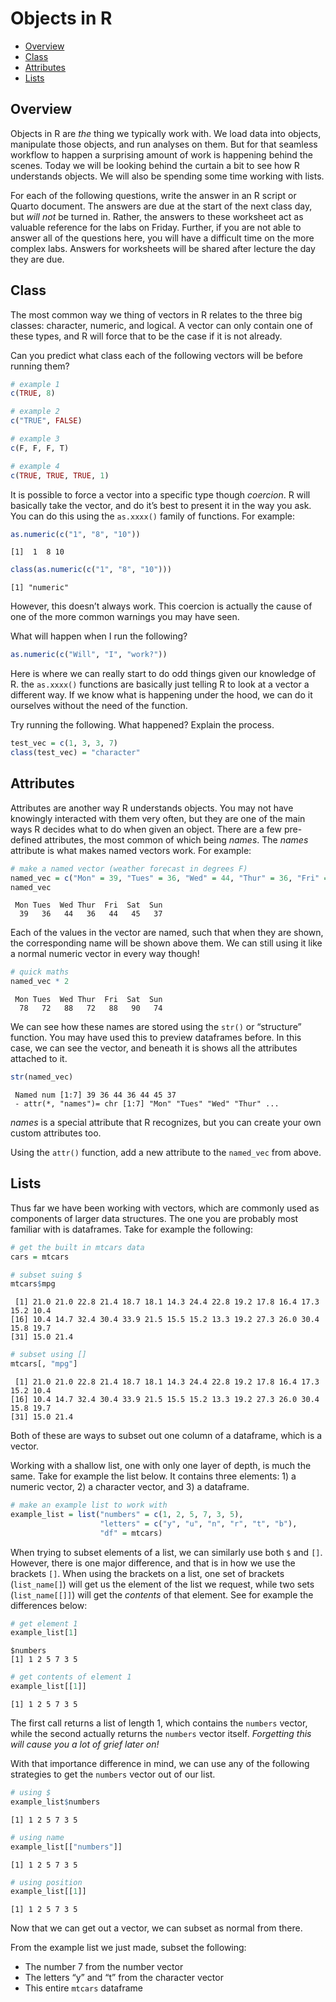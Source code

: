 Objects in R
================

- [Overview][]
- [Class][]
- [Attributes][]
- [Lists][]

## Overview

Objects in R are *the* thing we typically work with. We load data into
objects, manipulate those objects, and run analyses on them. But for
that seamless workflow to happen a surprising amount of work is
happening behind the scenes. Today we will be looking behind the curtain
a bit to see how R understands objects. We will also be spending some
time working with lists.

For each of the following questions, write the answer in an R script or
Quarto document. The answers are due at the start of the next class day,
but *will not* be turned in. Rather, the answers to these worksheet act
as valuable reference for the labs on Friday. Further, if you are not
able to answer all of the questions here, you will have a difficult time
on the more complex labs. Answers for worksheets will be shared after
lecture the day they are due.

## Class

The most common way we thing of vectors in R relates to the three big
classes: character, numeric, and logical. A vector can only contain one
of these types, and R will force that to be the case if it is not
already.

<div class="question">

Can you predict what class each of the following vectors will be before
running them?

``` r
# example 1
c(TRUE, 8)

# example 2
c("TRUE", FALSE)

# example 3
c(F, F, F, T)

# example 4
c(TRUE, TRUE, TRUE, 1)
```

</div>

It is possible to force a vector into a specific type though *coercion*.
R will basically take the vector, and do it’s best to present it in the
way you ask. You can do this using the `as.xxxx()` family of functions.
For example:

``` r
as.numeric(c("1", "8", "10"))
```

    [1]  1  8 10

``` r
class(as.numeric(c("1", "8", "10")))
```

    [1] "numeric"

However, this doesn’t always work. This coercion is actually the cause
of one of the more common warnings you may have seen.

<div class="question">

What will happen when I run the following?

``` r
as.numeric(c("Will", "I", "work?"))
```

</div>

Here is where we can really start to do odd things given our knowledge
of R. the `as.xxxx()` functions are basically just telling R to look at
a vector a different way. If we know what is happening under the hood,
we can do it ourselves without the need of the function.

<div class="question">

Try running the following. What happened? Explain the process.

``` r
test_vec = c(1, 3, 3, 7)
class(test_vec) = "character"
```

</div>

## Attributes

Attributes are another way R understands objects. You may not have
knowingly interacted with them very often, but they are one of the main
ways R decides what to do when given an object. There are a few
pre-defined attributes, the most common of which being *names*. The
*names* attribute is what makes named vectors work. For example:

``` r
# make a named vector (weather forecast in degrees F)
named_vec = c("Mon" = 39, "Tues" = 36, "Wed" = 44, "Thur" = 36, "Fri" = 44, "Sat" = 45, "Sun" = 37)
named_vec
```

     Mon Tues  Wed Thur  Fri  Sat  Sun 
      39   36   44   36   44   45   37 

Each of the values in the vector are named, such that when they are
shown, the corresponding name will be shown above them. We can still
using it like a normal numeric vector in every way though!

``` r
# quick maths
named_vec * 2
```

     Mon Tues  Wed Thur  Fri  Sat  Sun 
      78   72   88   72   88   90   74 

We can see how these names are stored using the `str()` or “structure”
function. You may have used this to preview dataframes before. In this
case, we can see the vector, and beneath it is shows all the attributes
attached to it.

``` r
str(named_vec)
```

     Named num [1:7] 39 36 44 36 44 45 37
     - attr(*, "names")= chr [1:7] "Mon" "Tues" "Wed" "Thur" ...

*names* is a special attribute that R recognizes, but you can create
your own custom attributes too.

<div class="question">

Using the `attr()` function, add a new attribute to the `named_vec` from
above.

</div>

## Lists

Thus far we have been working with vectors, which are commonly used as
components of larger data structures. The one you are probably most
familiar with is dataframes. Take for example the following:

``` r
# get the built in mtcars data
cars = mtcars

# subset suing $
mtcars$mpg
```

     [1] 21.0 21.0 22.8 21.4 18.7 18.1 14.3 24.4 22.8 19.2 17.8 16.4 17.3 15.2 10.4
    [16] 10.4 14.7 32.4 30.4 33.9 21.5 15.5 15.2 13.3 19.2 27.3 26.0 30.4 15.8 19.7
    [31] 15.0 21.4

``` r
# subset using []
mtcars[, "mpg"]
```

     [1] 21.0 21.0 22.8 21.4 18.7 18.1 14.3 24.4 22.8 19.2 17.8 16.4 17.3 15.2 10.4
    [16] 10.4 14.7 32.4 30.4 33.9 21.5 15.5 15.2 13.3 19.2 27.3 26.0 30.4 15.8 19.7
    [31] 15.0 21.4

Both of these are ways to subset out one column of a dataframe, which is
a vector.

Working with a shallow list, one with only one layer of depth, is much
the same. Take for example the list below. It contains three
elements: 1) a numeric vector, 2) a character vector, and 3) a
dataframe.

``` r
# make an example list to work with
example_list = list("numbers" = c(1, 2, 5, 7, 3, 5),
                    "letters" = c("y", "u", "n", "r", "t", "b"),
                    "df" = mtcars)
```

When trying to subset elements of a list, we can similarly use both `$`
and `[]`. However, there is one major difference, and that is in how we
use the brackets `[]`. When using the brackets on a list, one set of
brackets (`list_name[]`) will get us the element of the list we request,
while two sets (`list_name[[]]`) will get the *contents* of that
element. See for example the differences below:

``` r
# get element 1
example_list[1]
```

    $numbers
    [1] 1 2 5 7 3 5

``` r
# get contents of element 1
example_list[[1]]
```

    [1] 1 2 5 7 3 5

The first call returns a list of length 1, which contains the `numbers`
vector, while the second actually returns the `numbers` vector itself.
*Forgetting this will cause you a lot of grief later on!*

With that importance difference in mind, we can use any of the following
strategies to get the `numbers` vector out of our list.

``` r
# using $
example_list$numbers
```

    [1] 1 2 5 7 3 5

``` r
# using name
example_list[["numbers"]]
```

    [1] 1 2 5 7 3 5

``` r
# using position
example_list[[1]]
```

    [1] 1 2 5 7 3 5

Now that we can get out a vector, we can subset as normal from there.

<div class="question">

From the example list we just made, subset the following:

- The number 7 from the number vector
- The letters “y” and “t” from the character vector
- This entire `mtcars` dataframe

</div>

  [Overview]: #overview
  [Class]: #class
  [Attributes]: #attributes
  [Lists]: #lists
